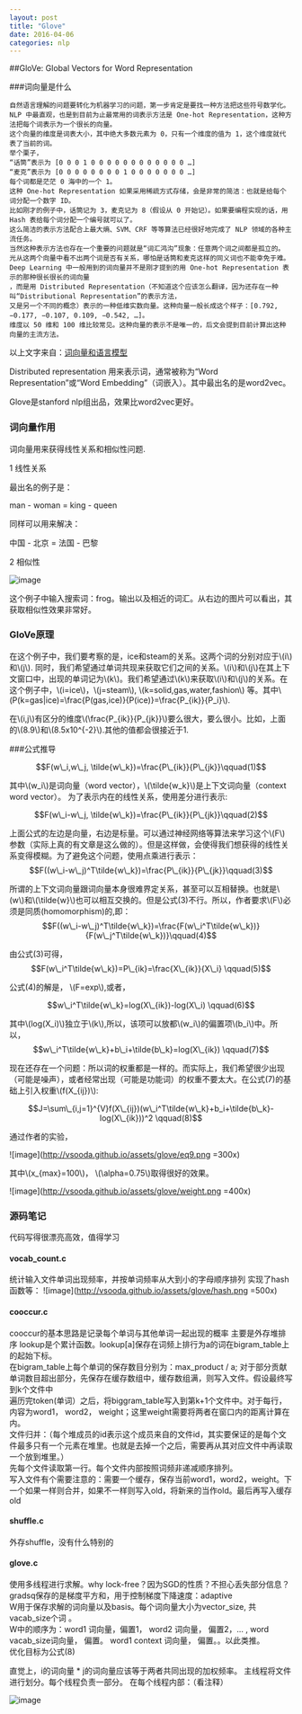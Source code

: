 ```yaml
---
layout: post
title: "Glove"
date: 2016-04-06
categories: nlp
---
```


<script type="text/javascript" src="http://cdn.mathjax.org/mathjax/latest/MathJax.js?config=default"></script>

##GloVe: Global Vectors for Word Representation


###词向量是什么

```
自然语言理解的问题要转化为机器学习的问题，第一步肯定是要找一种方法把这些符号数学化。
NLP 中最直观，也是到目前为止最常用的词表示方法是 One-hot Representation，这种方法把每个词表示为一个很长的向量。
这个向量的维度是词表大小，其中绝大多数元素为 0，只有一个维度的值为 1，这个维度就代表了当前的词。
举个栗子，
“话筒”表示为 [0 0 0 1 0 0 0 0 0 0 0 0 0 0 0 0 …]
“麦克”表示为 [0 0 0 0 0 0 0 0 1 0 0 0 0 0 0 0 …]
每个词都是茫茫 0 海中的一个 1。
这种 One-hot Representation 如果采用稀疏方式存储，会是非常的简洁：也就是给每个词分配一个数字 ID。
比如刚才的例子中，话筒记为 3，麦克记为 8（假设从 0 开始记）。如果要编程实现的话，用 Hash 表给每个词分配一个编号就可以了。
这么简洁的表示方法配合上最大熵、SVM、CRF 等等算法已经很好地完成了 NLP 领域的各种主流任务。
当然这种表示方法也存在一个重要的问题就是“词汇鸿沟”现象：任意两个词之间都是孤立的。
光从这两个向量中看不出两个词是否有关系，哪怕是话筒和麦克这样的同义词也不能幸免于难。
Deep Learning 中一般用到的词向量并不是刚才提到的用 One-hot Representation 表示的那种很长很长的词向量
，而是用 Distributed Representation（不知道这个应该怎么翻译，因为还存在一种叫“Distributional Representation”的表示方法，
又是另一个不同的概念）表示的一种低维实数向量。这种向量一般长成这个样子：[0.792, −0.177, −0.107, 0.109, −0.542, …]。
维度以 50 维和 100 维比较常见。这种向量的表示不是唯一的，后文会提到目前计算出这种向量的主流方法。
```
以上文字来自：[词向量和语言模型](http://licstar.net/archives/328)

Distributed representation 用来表示词，通常被称为“Word Representation”或“Word Embedding”（词嵌入）。其中最出名的是word2vec。

Glove是stanford nlp组出品，效果比word2vec更好。


### 词向量作用

词向量用来获得线性关系和相似性问题.

1 线性关系

最出名的例子是：
>
man - woman = king - queen

同样可以用来解决：
>
中国 - 北京 = 法国 - 巴黎


2 相似性

![image](http://vsooda.github.io/assets/glove/frog.png)

这个例子中输入搜索词：frog。输出以及相近的词汇。从右边的图片可以看出，其获取相似性效果非常好。


### GloVe原理

在这个例子中，我们要考察的是，ice和steam的关系。这两个词的分别对应于\\(i\\)和\\(j\\). 同时，我们希望通过单词共现来获取它们之间的关系。\\(i\\)和\\(j\\)在其上下文窗口中，出现的单词记为\\(k\\)。我们希望通过\\(k\\)来获取\\(i\\)和\\(j\\)的关系。在这个例子中，\\(i=ice\\)，\\(j=steam\\), \\(k=solid,gas,water,fashion\\) 等。其中\\(P(k=gas|ice)=\frac{P(gas,ice)}{P(ice)}=\frac{P\_{ik}}{P\_i}\\). 

在\\(i,j\\)有区分的维度\\(\frac{P\_{ik}}{P\_{jk}}\\)要么很大，要么很小。比如，上面的\\(8.9\\)和\\(8.5x10^{-2}\\).其他的值都会很接近于1.


###公式推导


$$F(w\_i,w\_j, \tilde{w\_k})=\frac{P\_{ik}}{P\_{jk}}\qquad(1)$$ 

其中\\(w\_i\\)是词向量（word vector），\\(\tilde{w\_k}\\)是上下文词向量（context word vector）。
为了表示内在的线性关系，使用差分进行表示:

$$F(w\_i-w\_j, \tilde{w\_k})=\frac{P\_{ik}}{P\_{jk}}\qquad(2)$$

上面公式的左边是向量，右边是标量。可以通过神经网络等算法来学习这个\\(F\\)参数（实际上真的有文章是这么做的）。但是这样做，会使得我们想获得的线性关系变得模糊。为了避免这个问题，使用点乘进行表示：
$$F((w\_i-w\_j)^T\tilde{w\_k})=\frac{P\_{ik}}{P\_{jk}}\qquad(3)$$

所谓的上下文词向量跟词向量本身很难界定关系，甚至可以互相替换。也就是\\(w\\)和\\(\tilde{w}\\)也可以相互交换的。但是公式(3)不行。所以，作者要求\\(F\\)必须是同质(homomorphism)的,即：
$$F((w\_i-w\_j)^T\tilde{w\_k})=\frac{F(w\_i^T\tilde{w\_k})}{F(w\_j^T\tilde{w\_k})}\qquad(4)$$

由公式(3)可得，
$$F(w\_i^T\tilde{w\_k})=P\_{ik}=\frac{X\_{ik}}{X\_i} \qquad(5)$$

公式(4)的解是， \\(F=exp\\),或者，

$$w\_i^T\tilde{w\_k}=log(X\_{ik})-log(X\_i) \qquad(6)$$

其中\\(log(X\_i)\\)独立于\\(k\\),所以，该项可以放都\\(w\_i\\)的偏置项\\(b\_i\\)中。所以，
$$w\_i^T\tilde{w\_k}+b\_i+\tilde{b\_k}=log(X\_{ik}) \qquad(7)$$

现在还存在一个问题：所以词的权重都是一样的。而实际上，我们希望很少出现（可能是噪声），或者经常出现（可能是功能词）的权重不要太大。在公式(7)的基础上引入权重\\(f(X\_{ij})\\):

$$J=\sum\_{i,j=1}^{V}f(X\_{ij})(w\_i^T\tilde{w\_k}+b_i+\tilde{b\_k}-log(X\_{ik}))^2 \qquad(8)$$ 


通过作者的实验，

![image](http://vsooda.github.io/assets/glove/eq9.png =300x)

其中\\(x\_{max}=100\\)， \\(\alpha=0.75\\)取得很好的效果。

![image](http://vsooda.github.io/assets/glove/weight.png =400x)


### 源码笔记
代码写得很漂亮高效，值得学习

#### vocab_count.c 

统计输入文件单词出现频率，并按单词频率从大到小的字母顺序排列
实现了hash函数等：
![image](http://vsooda.github.io/assets/glove/hash.png =500x)


#### cooccur.c

cooccur的基本思路是记录每个单词与其他单词一起出现的概率
主要是外存堆排序
lookup是个累计函数。lookup[a]保存在词频上排行为a的词在bigram_table上的起始下标。  
在bigram_table上每个单词的保存数目分别为：max_product / a;   对于部分贡献单词数目超出部分，先保存在缓存数组中，缓存数组满，则写入文件。假设最终写到k个文件中  
遍历完token(单词）之后，将biggram_table写入到第k+1个文件中。对于每行，内容为word1， word2， weight；这里weight需要将两者在窗口内的距离计算在内。  
文件归并：（每个堆成员的id表示这个成员来自的文件id，其实要保证的是每个文件最多只有一个元素在堆里。也就是去掉一个之后，需要再从其对应文件中再读取一个放到堆里。）  
先每个文件读取第一行。每个文件内部按照词频非递减顺序排列。  
写入文件有个需要注意的：需要一个缓存，保存当前word1，word2，weight。下一个如果一样则合并，如果不一样则写入old，将新来的当作old。最后再写入缓存old 

#### shuffle.c

外存shuffle，没有什么特别的

#### glove.c
使用多线程进行求解。why lock-free？因为SGD的性质？不担心丢失部分信息？  
gradsq保存的是梯度平方和，用于控制梯度下降速度：adaptive  
W用于保存求解的词向量以及basis。每个词向量大小为vector_size, 共vacab_size个词 。  
W中的顺序为：word1 词向量，偏置1， word2 词向量， 偏置2，... , word vacab_size词向量， 偏置。 word1 context 词向量， 偏置。。以此类推。  
优化目标为公式(8)

直觉上，i的词向量 * j的词向量应该等于两者共同出现的加权频率。
主线程将文件进行划分。每个线程负责一部分。
在每个线程内部：（看注释）

![image](http://vsooda.github.io/assets/glove/op.png)
